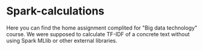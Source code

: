 # Spark-calculations
Here you can find the home assignment complited for "Big data technology" course.
We were supposed to calculate TF-IDF of a concrete text without using Spark MLlib or other external libraries.
